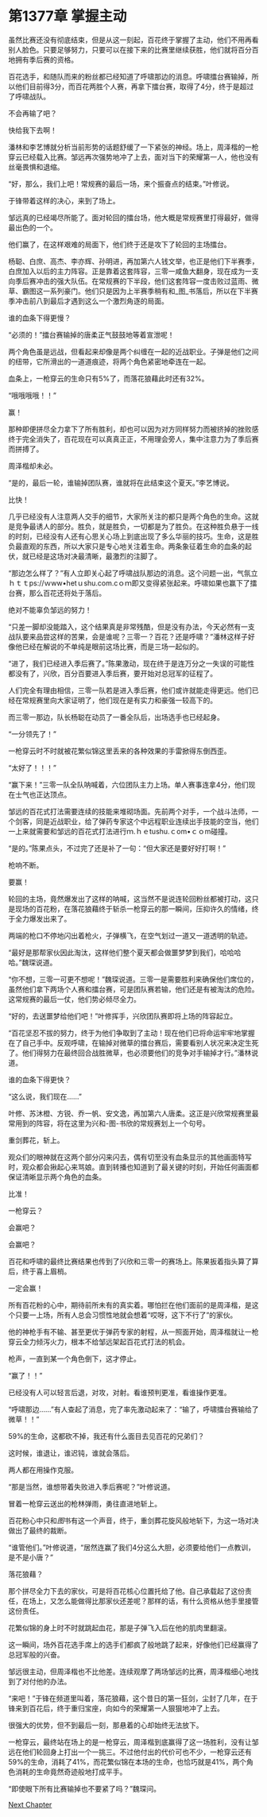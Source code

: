 # 第1377章 掌握主动

虽然比赛还没有彻底结束，但是从这一刻起，百花终于掌握了主动，他们不用再看别人脸色。只要足够努力，只要可以在接下来的比赛里继续获胜，他们就将百分百地拥有季后赛的资格。

百花选手，和随队而来的粉丝都已经知道了呼啸那边的消息。呼啸擂台赛输掉，所以他们目前得3分，而百花两胜个人赛，再拿下擂台赛，取得了4分，终于是超过了呼啸战队。

不会再输了吧？

快给我下去啊！

潘林和李艺博就分析当前形势的话题舒缓了一下紧张的神经。场上，周泽楷的一枪穿云已经载入比赛。邹远再次强势地冲了上去，面对当下的荣耀第一人，他也没有丝毫畏惧和退缩。

“好，那么，我们上吧！常规赛的最后一场，来个振奋点的结束。”叶修说。

于锋带着这样的决心，来到了场上。

邹远真的已经竭尽所能了。面对轮回的擂台场，他大概是常规赛里打得最好，做得最出色的一个。

他们赢了，在这样艰难的局面下，他们终于还是攻下了轮回的主场擂台。

杨聪、白庶、高杰、李亦辉、孙明进，再加第六人钱文举，也正是他们下半赛季，白庶加入以后的主力阵容。正是靠着这套阵容，三零一咸鱼大翻身，现在成为一支向季后赛冲击的强大队伍。在常规赛的下半段，他们这套阵容一度击败过蓝雨、微草、霸图这一系列豪门。他们只是因为上半赛季稍有和_图_书落后，所以在下半赛季冲击前八到最后才遇到这么一个激烈角逐的局面。

谁的血条下得更慢？

“必须的！”擂台赛输掉的唐柔正气鼓鼓地等着宣泄呢！

两个角色虽是远战，但看起来却像是两个纠缠在一起的近战职业。子弹是他们之间的纽带，它所滑出的一道道痕迹，将两个角色紧密地牵连在一起。

血条上，一枪穿云的生命只有5%了，而落花狼藉此时还有32%。

“哦哦哦哦！！”

赢！

那种即便拼尽全力拿下了所有胜利，却也可以因为对方同样努力而被挤掉的挫败感终于完全消失了，百花现在可以真真正正，不用理会旁人，集中注意力为了季后赛而拼搏了。

周泽楷却未必。

“是的，最后一轮，谁输掉团队赛，谁就将在此结束这个夏天。”李艺博说。

比快！

几乎已经没有人注意两人交手的细节，大家所关注的都只是两个角色的生命。这就是竞争最诱人的部分。胜负，就是胜负，一切都是为了胜负。在这种胜负悬于一线的时刻，已经没有人还有心思关心场上到底出现了多么华丽的技巧。生命，这是胜负最直观的东西，所以大家只是专心地关注着生命。两条象征着生命的血条的起伏，就已经是这场对决最清晰，最激烈的注脚了。

“那边怎么样了？”有人立即关心起了呼啸战队那边的消息。这个问题一出，气氛立ｈｔｔps://ｗww•hetｕshu.com.cｏｍ即又变得紧张起来。呼啸如果也赢下了擂台赛，那么百花还将处于落后。

绝对不能辜负邹远的努力！

“只差一脚却没能踏入，这个结果真是非常残酷，但是没有办法，今天必然有一支战队要来品尝这样的苦果，会是谁呢？三零一？百花？还是呼啸？”潘林这样子好像他已经在解说的不单纯是眼前这场比赛，而是三场一起似的。

“进了，我们已经进入季后赛了。”陈果激动，现在终于是连万分之一失误的可能性都没有了，兴欣，百分百要进入季后赛，要开始对总冠军的征程了。

人们完全有理由相信，三零一队若是进入季后赛，他们或许就能走得更远。他们已经在常规赛里向大家证明了，他们现在是有实力和豪强一较高下的。

而三零一那边，队长杨聪在动员了一番全队后，出场选手也已经起身。

“一分领先了！”

一枪穿云时不时就被花繁似锦这里丢来的各种效果的手雷掀得东倒西歪。

“太好了！！！”

“赢下来！”三零一队全队呐喊着，六位团队主力上场。单人赛事连拿4分，他们现在士气也正达顶点。

邹远的百花式打法需要连续的技能来堆砌场面。先前两个对手，一个战斗法师，一个剑客，同是近战职业，给了弹药专家这个中远程职业连续出手技能的空当，他们一上来就需要和邹远的百花式打法进行ｍ.ｈｅtushu.ｃom•ｃｏm碰撞。

“是的。”陈果点头，不过完了还是补了一句：“但大家还是要好好打啊！”

枪响不断。

要赢！

轮回的主场，竟然爆发出了这样的呐喊，这当然不是说连轮回粉丝都被打动，这只是现场的百花粉，在落花狼藉终于斩杀一枪穿云的那一瞬间，压抑许久的情绪，终于全力爆发出来了。

两端的枪口不停地闪出着枪火，子弹横飞，在空气划过一道又一道透明的轨迹。

“最好是那帮家伙因此淘汰，这样他们整个夏天都会做噩梦梦到我们，哈哈哈哈。”魏琛说道。

“你不想，三零一可更不想呢！”魏琛说道。三零一是需要胜利来确保他们席位的，虽然他们拿下两场个人赛和擂台赛，可是团队赛若输，他们还是有被淘汰的危险。这常规赛的最后一仗，他们势必倾尽全力。

“好的，去送噩梦给他们吧！”叶修挥手，兴欣团队赛即将上场的阵容起立。

“百花坚忍不拔的努力，终于为他们争取到了主动！现在他们已将命运牢牢地掌握在了自己手中。反观呼啸，在输掉对微草的擂台赛后，需要看别人状况来决定生死了。他们得努力在最终回合战胜微草，也必须要他们的竞争对手输掉才行。”潘林说道。

谁的血条下得更快？

“这么说，我们现在……”

叶修、苏沐橙、方锐、乔一帆、安文逸，再加第六人唐柔。这正是兴欣常规赛里最常用到的阵容，将在这里为兴和-图-书欣的常规赛划上一个句号。

重剑葬花，斩上。

观众们的眼神就在这两个部分闪来闪去，偶有切至没有血条显示的其他画面特写时，观众都会揪起心来骂娘。直到转播也知道到了最关键的时刻，开始任何画面都保证清晰显示两个角色的血条。

比准！

一枪穿云？

会赢吧？

会赢吧？

百花和呼啸的最终比赛结果也传到了兴欣和三零一的赛场上。陈果扳着指头算了算后，终于喜上眉梢。

一定会赢！

所有百花粉的心中，期待前所未有的真实着。哪怕拦在他们面前的是周泽楷，是这个只要一上场，所有人总会习惯性地就会想着“哎呀，这下不行了”的家伙。

他的神枪手有不输、甚至更优于弹药专家的射程，从一照面开始，周泽楷就让一枪穿云全力倾泻火力，根本不给邹远架起百花式打法的机会。

枪声，一直到某一个角色倒下，这才停止。

“赢了！！”

已经没有人可以轻言后退，对攻，对射。看谁预判更准，看谁操作更准。

“呼啸那边……”有人查起了消息，完了率先激动起来了：“输了，呼啸擂台赛输给了微草！！”

59%的生命，这都砍不掉，我还有什么面目去见百花的兄弟们？

这时候，谁退让，谁迟钝，谁就会落后。

两人都在用操作克服。

“那是当然，谁想带着失败进入季后赛呢？”叶修说道。

冒着一枪穿云送出的枪林弹雨，勇往直进地斩上。

百花粉心中只和*图*书有这一个声音，终于，重剑葬花旋风般地斩下，为这一场对决做出了最终的裁断。

“谁管他们。”叶修说道，“居然连赢了我们4分这么大胆，必须要给他们一点教训，是不是小唐？”

落花狼藉？

那个拼尽全力下去的家伙，可是将百花核心位置托给了他。自己承载起了这份责任，在场上，又怎么能做得比那家伙还差呢？那样的话，有什么资格从他手里接管这份责任。

花繁似锦的身上时不时就跳起血花，那是子弹飞入后在他的肌肉里翻滚。

这一瞬间，场外百花选手席上的选手们都疯了般地跳了起来，好像他们已经赢得了总冠军般的兴奋。

邹远很主动，但周泽楷也不比他差。连续观摩了两场邹远的比赛，周泽楷细心地找到了对付他的办法。

“来吧！”于锋在频道里叫着，落花狼藉，这个昔日的第一狂剑，尘封了几年，在于锋来到百花后，终于重归宝座，向如今的荣耀第一人狠狠地冲了上去。

很强大的优势，但不到最后一刻，那悬着的心却始终无法放下。

一枪穿云，最终站在场上的是一枪穿云，周泽楷到底赢得了这一场胜利，没有让邹远在他们轮回身上打出一个一挑三。不过他付出的代价可也不少，一枪穿云还有59%的生命，消耗了41%，而花繁似锦在本场的生命，也恰巧就是41%，两个角色消耗的生命竟然奇迹般地打成平手。

“即使眼下所有比赛输掉也不要紧了吗？”魏琛问。



[Next Chapter](%E7%AC%AC1378%E7%AB%A0%20%E5%AD%A3%E5%90%8E%E8%B5%9B%E7%BB%8F%E9%AA%8C.md)